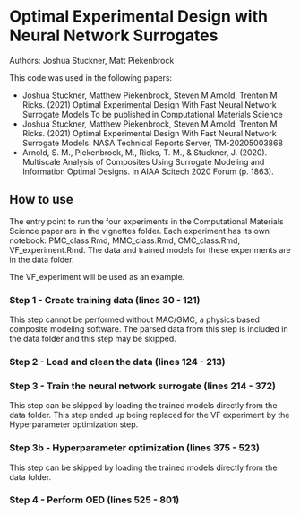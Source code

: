 # Optimal Experimental Design with Neural Network Surrogates
Authors: Joshua Stuckner, Matt Piekenbrock

This code was used in the following papers:  <br>
 - Joshua Stuckner, Matthew Piekenbrock, Steven M Arnold, Trenton M Ricks. (2021) Optimal Experimental Design With Fast Neural Network Surrogate Models To be published in Computational Materials Science
 - Joshua Stuckner, Matthew Piekenbrock, Steven M Arnold, Trenton M Ricks. (2021) Optimal Experimental Design With Fast Neural Network Surrogate Models. NASA Technical Reports Server, TM-20205003868
 - Arnold, S. M., Piekenbrock, M., Ricks, T. M., & Stuckner, J. (2020). Multiscale Analysis of Composites Using Surrogate Modeling and Information Optimal Designs. In AIAA Scitech 2020 Forum (p. 1863).

## How to use
The entry point to run the four experiments in the Computational Materials Science paper are in the vignettes folder. Each experiment has its own notebook: PMC_class.Rmd, MMC_class.Rmd, CMC_class.Rmd, VF_experiment.Rmd. The data and trained models for these experiments are in the data folder.

The VF_experiment will be used as an example.

### Step 1 - Create training data (lines 30 - 121)
This step cannot be performed without MAC/GMC, a physics based composite modeling software. The parsed data from this step is included in the data folder and this step may be skipped.

### Step 2 - Load and clean the data (lines 124 - 213)

### Step 3 - Train the neural network surrogate (lines 214 - 372)
This step can be skipped by loading the trained models directly from the data folder. This step ended up being replaced for the VF experiment by the Hyperparameter optimization step.

### Step 3b - Hyperparameter optimization (lines 375 - 523)
This step can be skipped by loading the trained models directly from the data folder. 

### Step 4 - Perform OED (lines 525 - 801)
